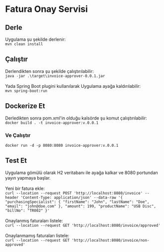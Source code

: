 # Fatura Onay Servisi

## Derle

Uygulama şu şekilde derlenir: <br>
`mvn clean install`

## Çalıştır

Derlendikten sonra şu şekilde çalıştırılabilir: <br>
`java -jar .\target\invoice-approver-0.0.1.jar`<br><br>
Yada Spring Boot plugini kullanılarak Uygulama ayağa kaldırılabilir: <br>
`mvn spring-boot:run`

## Dockerize Et

Derledikten sonra pom.xml'in olduğu kalsörde şu komut çalıştırılabilir: <br>
`docker build . -t invoice-approver:v.0.0.1`

### Ve Çalıştır

`docker run -d -p 8080:8080 invoice-approver:v.0.0.1`

## Test Et

Uygulama gömülü olarak H2 veritabanı ile ayağa kalkar ve 8080 portundan yayın yapmaya başlar.<br><br>
Yeni bir fatura ekle: <br>
`curl --location --request POST 'http://localhost:8080/invoice'
--header 'Content-Type: application/json' --data-raw '{
"purchasingSpecialist": {
"firstName": "John",
"lastName": "Doe",
"email": "john@doe.com"
},
"amount": 199,
"productName": "USB Disc",
"billNo": "TR002"
}'` <br><br>
Onaylanmış faturaları listele: <br>
`curl --location --request GET 'http://localhost:8080/invoice/approved'` <br><br>
Onaylanmamış faturaları listele: <br>
`curl --location --request GET 'http://localhost:8080/invoice/non-approved'` <br><br>
